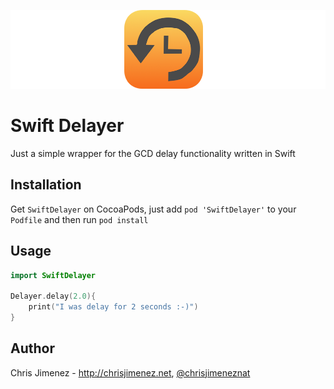 ![SwiftDelayer](/Art/swiftDelayerBanner.png)


# Swift Delayer

Just a simple wrapper for the GCD delay functionality written in Swift  

Installation
------
Get `SwiftDelayer` on CocoaPods, just add `pod 'SwiftDelayer'` to your `Podfile` and then run `pod install`

Usage
------
```swift
import SwiftDelayer

Delayer.delay(2.0){
    print("I was delay for 2 seconds :-)")            
}
```

Author
------
Chris Jimenez - http://chrisjimenez.net, [@chrisjimeneznat](http://twitter.com/chrisjimeneznat)
